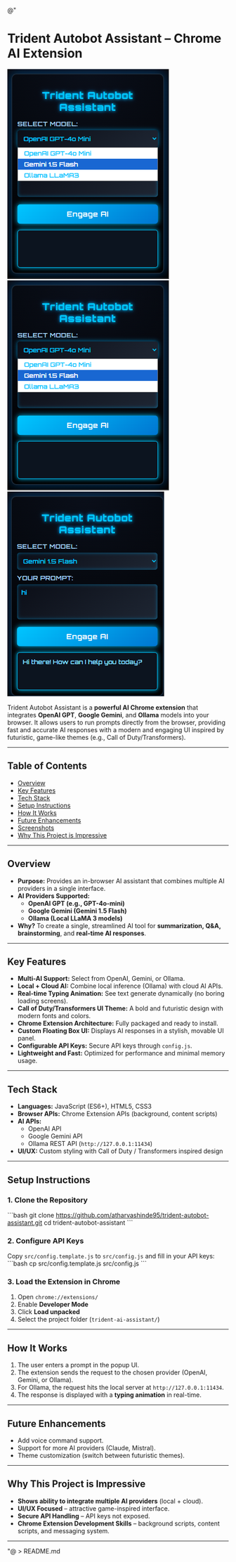 @"
# Trident Autobot Assistant – Chrome AI Extension

![image alt](https://github.com/atharvashinde95/trident-autobot-assistant/blob/6fa75b27fce74565cb7b38c77364434040da7af0/Screenshot%202025-07-28%20011826.png)
![image alt](https://github.com/atharvashinde95/trident-autobot-assistant/blob/6fa75b27fce74565cb7b38c77364434040da7af0/Screenshot%202025-07-28%20011826.png)
![image alt](https://github.com/atharvashinde95/trident-autobot-assistant/blob/d7376ee6d28a3c93bae5f8dc1430a7f2b7b40a81/Screenshot%202025-07-28%20011859.png)

Trident Autobot Assistant is a **powerful AI Chrome extension** that integrates **OpenAI GPT**, **Google Gemini**, and **Ollama** models into your browser. It allows users to run prompts directly from the browser, providing fast and accurate AI responses with a modern and engaging UI inspired by futuristic, game-like themes (e.g., Call of Duty/Transformers).

---

## **Table of Contents**
- [Overview](#overview)
- [Key Features](#key-features)
- [Tech Stack](#tech-stack)
- [Setup Instructions](#setup-instructions)
- [How It Works](#how-it-works)
- [Future Enhancements](#future-enhancements)
- [Screenshots](#screenshots)
- [Why This Project is Impressive](#why-this-project-is-impressive)

---

## **Overview**
- **Purpose:** Provides an in-browser AI assistant that combines multiple AI providers in a single interface.
- **AI Providers Supported:**
  - **OpenAI GPT (e.g., GPT-4o-mini)**
  - **Google Gemini (Gemini 1.5 Flash)**
  - **Ollama (Local LLaMA 3 models)**
- **Why?** To create a single, streamlined AI tool for **summarization, Q&A, brainstorming**, and **real-time AI responses**.

---

## **Key Features**
- **Multi-AI Support:** Select from OpenAI, Gemini, or Ollama.
- **Local + Cloud AI:** Combine local inference (Ollama) with cloud AI APIs.
- **Real-time Typing Animation:** See text generate dynamically (no boring loading screens).
- **Call of Duty/Transformers UI Theme:** A bold and futuristic design with modern fonts and colors.
- **Chrome Extension Architecture:** Fully packaged and ready to install.
- **Custom Floating Box UI:** Displays AI responses in a stylish, movable UI panel.
- **Configurable API Keys:** Secure API keys through `config.js`.
- **Lightweight and Fast:** Optimized for performance and minimal memory usage.

---

## **Tech Stack**
- **Languages:** JavaScript (ES6+), HTML5, CSS3
- **Browser APIs:** Chrome Extension APIs (background, content scripts)
- **AI APIs:**
  - OpenAI API
  - Google Gemini API
  - Ollama REST API (`http://127.0.0.1:11434`)
- **UI/UX:** Custom styling with Call of Duty / Transformers inspired design

---

## **Setup Instructions**

### 1. Clone the Repository
\`\`\`bash
git clone https://github.com/atharvashinde95/trident-autobot-assistant.git
cd trident-autobot-assistant
\`\`\`

### 2. Configure API Keys
Copy `src/config.template.js` to `src/config.js` and fill in your API keys:
\`\`\`bash
cp src/config.template.js src/config.js
\`\`\`

### 3. Load the Extension in Chrome
1. Open `chrome://extensions/`
2. Enable **Developer Mode**
3. Click **Load unpacked**
4. Select the project folder (`trident-ai-assistant/`)

---

## **How It Works**
1. The user enters a prompt in the popup UI.
2. The extension sends the request to the chosen provider (OpenAI, Gemini, or Ollama).
3. For Ollama, the request hits the local server at `http://127.0.0.1:11434`.
4. The response is displayed with a **typing animation** in real-time.

---

## **Future Enhancements**
- Add voice command support.
- Support for more AI providers (Claude, Mistral).
- Theme customization (switch between futuristic themes).

---

## **Why This Project is Impressive**
- **Shows ability to integrate multiple AI providers** (local + cloud).
- **UI/UX Focused** – attractive game-inspired interface.
- **Secure API Handling** – API keys not exposed.
- **Chrome Extension Development Skills** – background scripts, content scripts, and messaging system.

---

"@ > README.md
